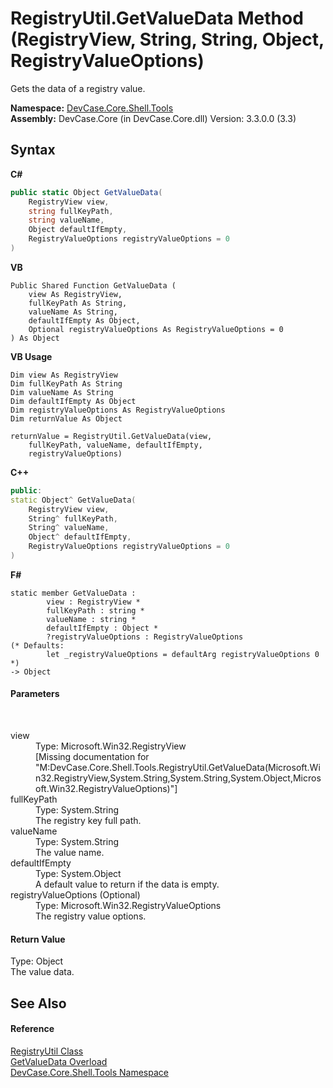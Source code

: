 # RegistryUtil.GetValueData Method (RegistryView, String, String, Object, RegistryValueOptions)
 

Gets the data of a registry value.

**Namespace:**&nbsp;<a href="N_DevCase_Core_Shell_Tools">DevCase.Core.Shell.Tools</a><br />**Assembly:**&nbsp;DevCase.Core (in DevCase.Core.dll) Version: 3.3.0.0 (3.3)

## Syntax

**C#**<br />
``` C#
public static Object GetValueData(
	RegistryView view,
	string fullKeyPath,
	string valueName,
	Object defaultIfEmpty,
	RegistryValueOptions registryValueOptions = 0
)
```

**VB**<br />
``` VB
Public Shared Function GetValueData ( 
	view As RegistryView,
	fullKeyPath As String,
	valueName As String,
	defaultIfEmpty As Object,
	Optional registryValueOptions As RegistryValueOptions = 0
) As Object
```

**VB Usage**<br />
``` VB Usage
Dim view As RegistryView
Dim fullKeyPath As String
Dim valueName As String
Dim defaultIfEmpty As Object
Dim registryValueOptions As RegistryValueOptions
Dim returnValue As Object

returnValue = RegistryUtil.GetValueData(view, 
	fullKeyPath, valueName, defaultIfEmpty, 
	registryValueOptions)
```

**C++**<br />
``` C++
public:
static Object^ GetValueData(
	RegistryView view, 
	String^ fullKeyPath, 
	String^ valueName, 
	Object^ defaultIfEmpty, 
	RegistryValueOptions registryValueOptions = 0
)
```

**F#**<br />
``` F#
static member GetValueData : 
        view : RegistryView * 
        fullKeyPath : string * 
        valueName : string * 
        defaultIfEmpty : Object * 
        ?registryValueOptions : RegistryValueOptions 
(* Defaults:
        let _registryValueOptions = defaultArg registryValueOptions 0
*)
-> Object 

```


#### Parameters
&nbsp;<dl><dt>view</dt><dd>Type: Microsoft.Win32.RegistryView<br />\[Missing <param name="view"/> documentation for "M:DevCase.Core.Shell.Tools.RegistryUtil.GetValueData(Microsoft.Win32.RegistryView,System.String,System.String,System.Object,Microsoft.Win32.RegistryValueOptions)"\]</dd><dt>fullKeyPath</dt><dd>Type: System.String<br />The registry key full path.</dd><dt>valueName</dt><dd>Type: System.String<br />The value name.</dd><dt>defaultIfEmpty</dt><dd>Type: System.Object<br />A default value to return if the data is empty.</dd><dt>registryValueOptions (Optional)</dt><dd>Type: Microsoft.Win32.RegistryValueOptions<br />The registry value options.</dd></dl>

#### Return Value
Type: Object<br />The value data.

## See Also


#### Reference
<a href="T_DevCase_Core_Shell_Tools_RegistryUtil">RegistryUtil Class</a><br /><a href="Overload_DevCase_Core_Shell_Tools_RegistryUtil_GetValueData">GetValueData Overload</a><br /><a href="N_DevCase_Core_Shell_Tools">DevCase.Core.Shell.Tools Namespace</a><br />